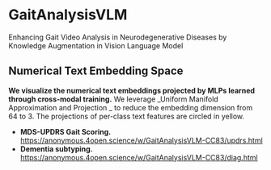 # GaitAnalysisVLM
Enhancing Gait Video Analysis in Neurodegenerative Diseases by Knowledge Augmentation in Vision Language Model
## Numerical Text Embedding Space
**We visualize the numerical text embeddings projected by MLPs learned through cross-modal training.** We leverage _Uniform Manifold Approximation and Projection _ to reduce the embedding dimension from 64 to 3. The projections of per-class text features are circled in yellow. 
* **MDS-UPDRS Gait Scoring.**
  https://anonymous.4open.science/w/GaitAnalysisVLM-CC83/updrs.html
* **Dementia subtyping.**
  https://anonymous.4open.science/w/GaitAnalysisVLM-CC83/diag.html
